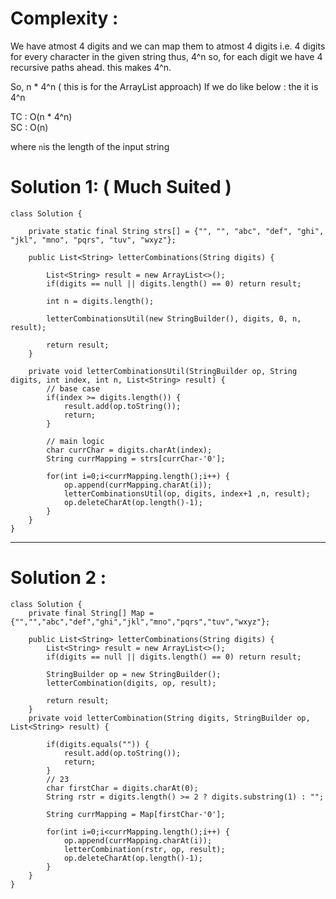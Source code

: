 # Complexity : 

We have atmost 4 digits and we can map them to atmost 4 digits
i.e. 4 digits for every character in the given string thus, 4^n
so, for each digit we have 4 recursive paths ahead.
this makes 4^n.
        
So, n * 4^n ( this is for the ArrayList approach)
If we do like below : the it is 4^n

TC : O(n * 4^n) <br>
SC : O(n) <br>

where `n`is the length of the input string


# Solution 1: ( Much Suited )

```
class Solution {
    
    private static final String strs[] = {"", "", "abc", "def", "ghi", "jkl", "mno", "pqrs", "tuv", "wxyz"};
    
    public List<String> letterCombinations(String digits) {
        
        List<String> result = new ArrayList<>();
        if(digits == null || digits.length() == 0) return result;
        
        int n = digits.length();
        
        letterCombinationsUtil(new StringBuilder(), digits, 0, n, result);
        
        return result;
    }
    
    private void letterCombinationsUtil(StringBuilder op, String digits, int index, int n, List<String> result) {
        // base case
        if(index >= digits.length()) {
            result.add(op.toString());
            return;
        }
        
        // main logic
        char currChar = digits.charAt(index);
        String currMapping = strs[currChar-'0'];
        
        for(int i=0;i<currMapping.length();i++) {
            op.append(currMapping.charAt(i));
            letterCombinationsUtil(op, digits, index+1 ,n, result);
            op.deleteCharAt(op.length()-1);
        }
    }
}
```
****


# Solution 2 : 

```
class Solution {
    private final String[] Map = {"","","abc","def","ghi","jkl","mno","pqrs","tuv","wxyz"};
    
    public List<String> letterCombinations(String digits) {
        List<String> result = new ArrayList<>();
        if(digits == null || digits.length() == 0) return result;
        
        StringBuilder op = new StringBuilder();
        letterCombination(digits, op, result);
        
        return result;
    }
    private void letterCombination(String digits, StringBuilder op, List<String> result) {
        
        if(digits.equals("")) {
            result.add(op.toString());
            return;
        }
        // 23
        char firstChar = digits.charAt(0);
        String rstr = digits.length() >= 2 ? digits.substring(1) : "";
        
        String currMapping = Map[firstChar-'0'];
        
        for(int i=0;i<currMapping.length();i++) {
            op.append(currMapping.charAt(i));
            letterCombination(rstr, op, result);
            op.deleteCharAt(op.length()-1);
        }
    }
}
```

